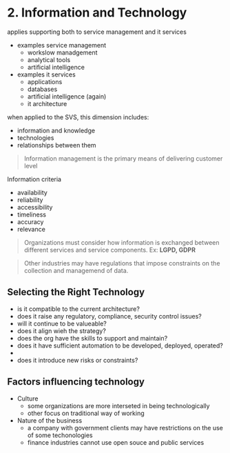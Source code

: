 # 2. Information and Technology

applies supporting both to service management and it services
- examples service management
    - workslow manadgement
    - analytical tools
    - artificial intelligence
- examples it services
    - applications
    - databases
    - artificial intelligence (again)
    - it architecture

when applied to the SVS, this dimension includes:
- information and knowledge
- technologies
- relationships between them

> Information management is the primary means of delivering customer level

Information criteria
- availability
- reliability
- accessibility
- timeliness
- accuracy
- relevance

> Organizations must consider how information is exchanged between different services and service components. Ex: **LGPD, GDPR**

> Other industries may have regulations that impose constraints on the collection and managemend of data.

## Selecting the Right Technology
- is it compatible to the current architecture?
- does it raise any regulatory, compliance, security control issues?
- will it continue to be valueable? 
- does it align wieh the strategy?
- does the org have the skills to support and maintain?
- does it have sufficient automation to be developed, deployed, operated?
- 
- does it introduce new risks or constraints?

## Factors influencing technology
- Culture
    - some organizations are more interseted in being technologically
    - other focus on traditional way of working
- Nature of the business
    - a company with government clients may have restrictions on the use of some techonologies
    - finance industries cannot use open souce and public services